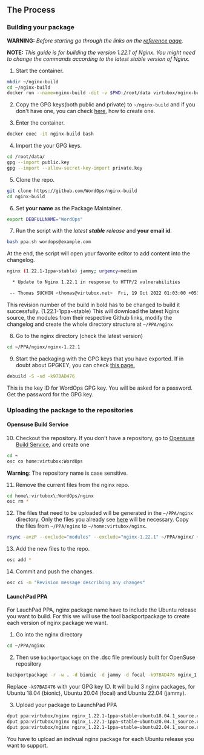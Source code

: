 ## The Process

### Building your package

**WARNING:** *Before starting go through the links on the [reference page](https://github.com/WordOps/nginx-build/wiki/References).*

**NOTE:** *This guide is for building the version 1.22.1 of Nginx. You might need to change the commands according to the latest stable version of Nginx.*

1. Start the container.

```bash
mkdir ~/nginx-build
cd ~/nginx-build
docker run --name=nginx-build -dit -v $PWD:/root/data virtubox/nginx-build bash
```

2. Copy the GPG keys(both public and private) to `~/nginx-build` and if you don't have one, you can check [here](https://github.com/WordOps/nginx-build/wiki/Generating-GPG-Keys), how to create one.

3. Enter the container.

```bash
docker exec -it nginx-build bash
```

4. Import the your GPG keys.

```bash
cd /root/data/
gpg --import public.key
gpg --import --allow-secret-key-import private.key
```

5. Clone the repo.

```bash
git clone https://github.com/WordOps/nginx-build
cd nginx-build
```

6. Set **your name** as the Package Maintainer.

```bash
export DEBFULLNAME="WordOps"
```

7. Run the script with the _latest **stable** release_ and **your email id**.

```bash
bash ppa.sh wordops@example.com
```

At the end, the script will open your favorite editor to add content into the changelog.

```bash
nginx (1.22.1-1ppa~stable) jammy; urgency=medium

  * Update to Nginx 1.22.1 in response to HTTP/2 vulnerabilities

 -- Thomas SUCHON <thomas@virtubox.net>  Fri, 19 Oct 2022 01:03:00 +0530
```

This revision number of the build in bold has to be changed to build it
successfully.  (1.22.1-1ppa~stable) This will download the latest Nginx source, the modules from their respective
Github links, modify the changelog and create the whole directory structure at `~/PPA/nginx`

8. Go to the nginx directory (check the latest version)

```bash
cd ~/PPA/nginx/nginx-1.22.1
```

9. Start the packaging with the GPG keys that you have exported. If in doubt about GPGKEY, you can check [this page.](https://github.com/WordOps/nginx-build/wiki/Generating-GPG-Keys)

```bash
debuild -S -sd -k97BAD476
```

This is the key ID for WordOps GPG key. You will be asked for a password. Get the password for the GPG key.

### Uploading the package to the repositories

#### Opensuse Build Service

10. Checkout the repository. If you don't have a repository, go to [Opensuse Build Service](https://build.opensuse.org), and create one

```bash
cd ~
osc co home:virtubox:WordOps
```

**Warning**: The repository name is case sensitive.

11. Remove the current files from the nginx repo.

```bash
cd home\:virtubox\:WordOps/nginx
osc rm *
```

12. The files that need to be uploaded will be generated in the `~/PPA/nginx`
directory. Only the files you already see [here](https://build.opensuse.org/package/show/home:virtubox:WordOps/nginx)
will be necessary.
Copy the files from `~/PPA/nginx` to `~/home:virtubox/nginx`.

```bash
rsync -avzP --exclude="modules" --exclude="nginx-1.22.1" ~/PPA/nginx/ ~/home:virtubox:WordOps/nginx/
```

13. Add the new files to the repo.

```bash
osc add *
```

14. Commit and push the changes.

```bash
osc ci -m "Revision message describing any changes"
```

#### LaunchPad PPA

For LauchPad PPA, nginx package name have to include the Ubuntu release you want to build. For this we will use the tool backportpackage to create each version of nginx package we want.

1. Go into the nginx directory

```bash
cd ~/PPA/nginx
```

2. Then use `backportpackage` on the .dsc file previously built for OpenSuse repository

```bash
backportpackage -r -w . -d bionic -d jammy -d focal -k97BAD476 nginx_1.22.1-1ppa~stable.dsc
```

Replace `-k97BAD476` with your GPG key ID.
It will build 3 nginx packages, for Ubuntu 18.04 (bionic), Ubuntu 20.04 (focal) and Ubuntu 22.04 (jammy).

3. Upload your package to LaunchPad PPA

```bash
dput ppa:virtubox/nginx nginx_1.22.1-1ppa~stable~ubuntu18.04.1_source.changes
dput ppa:virtubox/nginx nginx_1.22.1-1ppa~stable~ubuntu20.04.1_source.changes
dput ppa:virtubox/nginx nginx_1.22.1-1ppa~stable~ubuntu22.04.1_source.changes
```

You have to upload an indivual nginx package for each Ubuntu release you want to support.